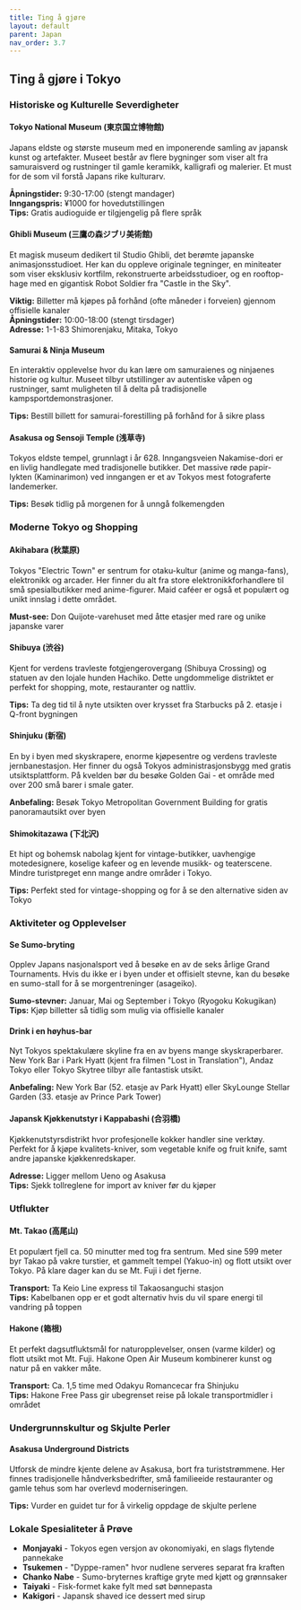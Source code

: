 ```yaml
---
title: Ting å gjøre
layout: default
parent: Japan 
nav_order: 3.7
---
```


## Ting å gjøre i Tokyo

### Historiske og Kulturelle Severdigheter

#### Tokyo National Museum (東京国立博物館)
Japans eldste og største museum med en imponerende samling av japansk kunst og artefakter. Museet består av flere bygninger som viser alt fra samuraisverd og rustninger til gamle keramikk, kalligrafi og malerier. Et must for de som vil forstå Japans rike kulturarv.

**Åpningstider:** 9:30-17:00 (stengt mandager)  
**Inngangspris:** ¥1000 for hovedutstillingen  
**Tips:** Gratis audioguide er tilgjengelig på flere språk

#### Ghibli Museum (三鷹の森ジブリ美術館)
Et magisk museum dedikert til Studio Ghibli, det berømte japanske animasjonsstudioet. Her kan du oppleve originale tegninger, en miniteater som viser eksklusiv kortfilm, rekonstruerte arbeidsstudioer, og en rooftop-hage med en gigantisk Robot Soldier fra "Castle in the Sky".

**Viktig:** Billetter må kjøpes på forhånd (ofte måneder i forveien) gjennom offisielle kanaler  
**Åpningstider:** 10:00-18:00 (stengt tirsdager)  
**Adresse:** 1-1-83 Shimorenjaku, Mitaka, Tokyo

#### Samurai & Ninja Museum
En interaktiv opplevelse hvor du kan lære om samuraienes og ninjaenes historie og kultur. Museet tilbyr utstillinger av autentiske våpen og rustninger, samt muligheten til å delta på tradisjonelle kampsportdemonstrasjoner.

**Tips:** Bestill billett for samurai-forestilling på forhånd for å sikre plass

#### Asakusa og Sensoji Temple (浅草寺)
Tokyos eldste tempel, grunnlagt i år 628. Inngangsveien Nakamise-dori er en livlig handlegate med tradisjonelle butikker. Det massive røde papir-lykten (Kaminarimon) ved inngangen er et av Tokyos mest fotograferte landemerker.

**Tips:** Besøk tidlig på morgenen for å unngå folkemengden

### Moderne Tokyo og Shopping

#### Akihabara (秋葉原)
Tokyos "Electric Town" er sentrum for otaku-kultur (anime og manga-fans), elektronikk og arcader. Her finner du alt fra store elektronikkforhandlere til små spesialbutikker med anime-figurer. Maid caféer er også et populært og unikt innslag i dette området.

**Must-see:** Don Quijote-varehuset med åtte etasjer med rare og unike japanske varer

#### Shibuya (渋谷)
Kjent for verdens travleste fotgjengerovergang (Shibuya Crossing) og statuen av den lojale hunden Hachiko. Dette ungdommelige distriktet er perfekt for shopping, mote, restauranter og nattliv.

**Tips:** Ta deg tid til å nyte utsikten over krysset fra Starbucks på 2. etasje i Q-front bygningen

#### Shinjuku (新宿)
En by i byen med skyskrapere, enorme kjøpesentre og verdens travleste jernbanestasjon. Her finner du også Tokyos administrasjonsbygg med gratis utsiktsplattform. På kvelden bør du besøke Golden Gai - et område med over 200 små barer i smale gater.

**Anbefaling:** Besøk Tokyo Metropolitan Government Building for gratis panoramautsikt over byen

#### Shimokitazawa (下北沢)
Et hipt og bohemsk nabolag kjent for vintage-butikker, uavhengige motedesignere, koselige kafeer og en levende musikk- og teaterscene. Mindre turistpreget enn mange andre områder i Tokyo.

**Tips:** Perfekt sted for vintage-shopping og for å se den alternative siden av Tokyo

### Aktiviteter og Opplevelser

#### Se Sumo-bryting
Opplev Japans nasjonalsport ved å besøke en av de seks årlige Grand Tournaments. Hvis du ikke er i byen under et offisielt stevne, kan du besøke en sumo-stall for å se morgentreninger (asageiko).

**Sumo-stevner:** Januar, Mai og September i Tokyo (Ryogoku Kokugikan)  
**Tips:** Kjøp billetter så tidlig som mulig via offisielle kanaler

#### Drink i en høyhus-bar
Nyt Tokyos spektakulære skyline fra en av byens mange skyskraperbarer. New York Bar i Park Hyatt (kjent fra filmen "Lost in Translation"), Andaz Tokyo eller Tokyo Skytree tilbyr alle fantastisk utsikt.

**Anbefaling:** New York Bar (52. etasje av Park Hyatt) eller SkyLounge Stellar Garden (33. etasje av Prince Park Tower)

#### Japansk Kjøkkenutstyr i Kappabashi (合羽橋)
Kjøkkenutstyrsdistrikt hvor profesjonelle kokker handler sine verktøy. Perfekt for å kjøpe kvalitets-kniver, som vegetable knife og fruit knife, samt andre japanske kjøkkenredskaper.

**Adresse:** Ligger mellom Ueno og Asakusa  
**Tips:** Sjekk tollreglene for import av kniver før du kjøper

### Utflukter

#### Mt. Takao (高尾山)
Et populært fjell ca. 50 minutter med tog fra sentrum. Med sine 599 meter byr Takao på vakre turstier, et gammelt tempel (Yakuo-in) og flott utsikt over Tokyo. På klare dager kan du se Mt. Fuji i det fjerne.

**Transport:** Ta Keio Line express til Takaosanguchi stasjon  
**Tips:** Kabelbanen opp er et godt alternativ hvis du vil spare energi til vandring på toppen

#### Hakone (箱根)
Et perfekt dagsutfluktsmål for naturopplevelser, onsen (varme kilder) og flott utsikt mot Mt. Fuji. Hakone Open Air Museum kombinerer kunst og natur på en vakker måte.

**Transport:** Ca. 1,5 time med Odakyu Romancecar fra Shinjuku  
**Tips:** Hakone Free Pass gir ubegrenset reise på lokale transportmidler i området

### Undergrunnskultur og Skjulte Perler

#### Asakusa Underground Districts
Utforsk de mindre kjente delene av Asakusa, bort fra turiststrømmene. Her finnes tradisjonelle håndverksbedrifter, små familieeide restauranter og gamle tehus som har overlevd moderniseringen.

**Tips:** Vurder en guidet tur for å virkelig oppdage de skjulte perlene

### Lokale Spesialiteter å Prøve

- **Monjayaki** - Tokyos egen versjon av okonomiyaki, en slags flytende pannekake
- **Tsukemen** - "Dyppe-ramen" hvor nudlene serveres separat fra kraften
- **Chanko Nabe** - Sumo-bryternes kraftige gryte med kjøtt og grønnsaker
- **Taiyaki** - Fisk-formet kake fylt med søt bønnepasta
- **Kakigori** - Japansk shaved ice dessert med sirup

